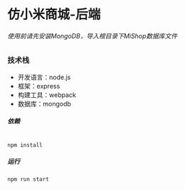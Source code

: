 # 仿小米商城-后端
###### 使用前请先安装MongoDB，导入根目录下MiShop数据库文件
### 技术栈
- 开发语言：node.js
- 框架：express
- 构建工具：webpack
- 数据库：mongodb

##### 依赖

```

npm install
```
##### 运行

```
npm run start

```
